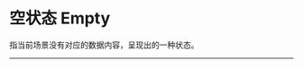 # 空状态 Empty

指当前场景没有对应的数据内容，呈现出的一种状态。

---

<script setup>
import EmptyBasicUse from "./component/empty-basic-use.md"
import EmptyImage from "./component/empty-image.md"
import EmptyApi from "./component/empty-api.md"
import EmptyTip from "./component/empty-tip.md"
</script>

<empty-basic-use />
<empty-image />
<empty-api />
<empty-tip />
